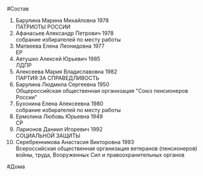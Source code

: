 #Состав
1. Барулина Марина Михайловна 1978   
    ПАТРИОТЫ РОССИИ  
2. Афанасьев Александр Петрович 1978   
    собрание избирателей по месту работы  
3. Матвеева Елена Леонидовна 1977   
    ЕР  
4. Автушко Алексей Юрьевич 1985     
    ЛДПР  
5. Алексеева Мария Владиславовна 1982   
    ПАРТИЯ ЗА СПРАВЕДЛИВОСТЬ   
6. Барулина Людмила Сергеевна 1950   
    Общероссийская общественная организация "Союз пенсионеров России"  
7. Бухонина Елена Алексеевна 1980   
    собрание избирателей по месту работы  
8. Ермолина Любовь Юрьевна 1949    
    СР  
9. Ларионов Даниил Игоревич 1992   
    СОЦИАЛЬНОЙ ЗАЩИТЫ  
10. Серебренникова Анастасия Викторовна 1993    
    Всероссийская общественная организация ветеранов (пенсионеров) войны, труда, Вооруженных Сил и правоохранительных органов  

#Дома  
